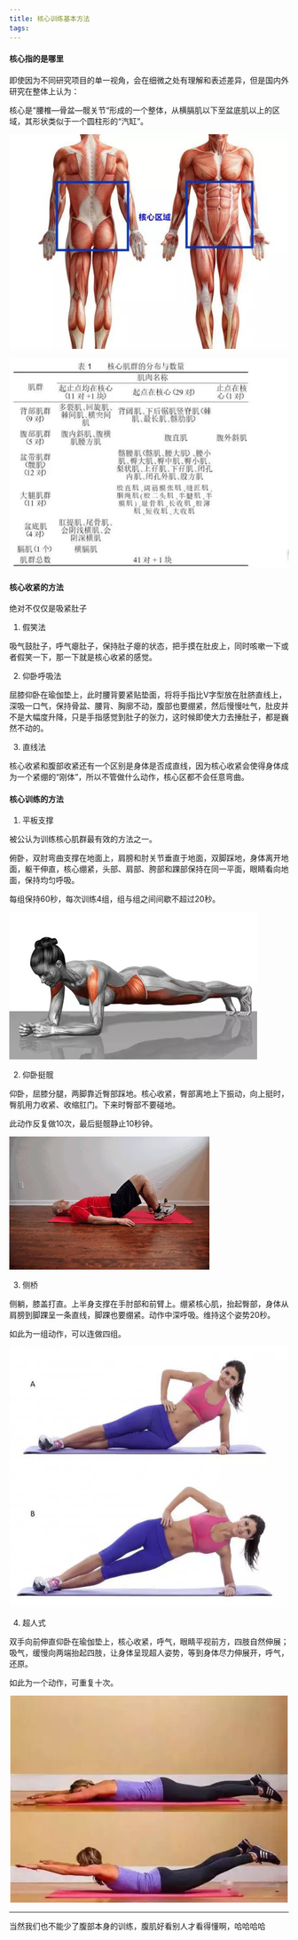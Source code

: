 ```yaml
---
title: 核心训练基本方法
tags: 
---
```

#### 核心指的是哪里

即使因为不同研究项目的单一视角，会在细微之处有理解和表述差异，但是国内外研究在整体上认为：

核心是“腰椎—骨盆—髋关节“形成的一个整体，从横膈肌以下至盆底肌以上的区域，其形状类似于一个圆柱形的“汽缸”。


![核心在哪里](https://raw.githubusercontent.com/OliverRen/olili_blog_img/master/小书匠/1681271904982.png)

![核心肌群的分布和数量](https://raw.githubusercontent.com/OliverRen/olili_blog_img/master/小书匠/1681272298952.png)


#### 核心收紧的方法

绝对不仅仅是吸紧肚子

1. 假笑法

吸气鼓肚子，呼气瘪肚子，保持肚子瘪的状态，把手摸在肚皮上，同时咳嗽一下或者假笑一下，那一下就是核心收紧的感觉。

2. 仰卧呼吸法

屈膝仰卧在瑜伽垫上，此时腰背要紧贴垫面，将将手指比V字型放在肚脐直线上，深吸一口气，保持骨盆、腰背、胸廓不动，腹部也要绷紧，然后慢慢吐气，肚皮并不是大幅度升降，只是手指感觉到肚子的张力，这时候即使大力去捶肚子，都是巍然不动的。

3. 直线法

核心收紧和腹部收紧还有一个区别是身体是否成直线，因为核心收紧会使得身体成为一个紧绷的“刚体”，所以不管做什么动作，核心区都不会任意弯曲。

#### 核心训练的方法

1. 平板支撑

被公认为训练核心肌群最有效的方法之一。

俯卧，双肘弯曲支撑在地面上，肩膀和肘关节垂直于地面，双脚踩地，身体离开地面，躯干伸直，核心绷紧，头部、肩部、胯部和踝部保持在同一平面，眼睛看向地面，保持均匀呼吸。

每组保持60秒，每次训练4组，组与组之间间歇不超过20秒。

![平板支撑](https://raw.githubusercontent.com/OliverRen/olili_blog_img/master/小书匠/1681272607850.png)

2. 仰卧挺髋

仰卧，屈膝分腿，两脚靠近臀部踩地。核心收紧，臀部离地上下振动，向上挺时，臀肌用力收紧、收缩肛门。下来时臀部不要碰地。

此动作反复做10次，最后挺髋静止10秒钟。

![仰卧挺髋](https://raw.githubusercontent.com/OliverRen/olili_blog_img/master/小书匠/1681272633442.png)

3. 侧桥

侧躺，膝盖打直。上半身支撑在手肘部和前臂上。绷紧核心肌，抬起臀部，身体从肩膀到脚踝呈一条直线，脚踝也要绷紧。动作中深呼吸。维持这个姿势20秒。

如此为一组动作，可以连做四组。

![侧桥](https://raw.githubusercontent.com/OliverRen/olili_blog_img/master/小书匠/1681272659387.png)

4. 超人式

双手向前伸直仰卧在瑜伽垫上，核心收紧，呼气，眼睛平视前方，四肢自然伸展；吸气，缓慢向两端抬起四肢，让身体呈现超人姿势，等到身体尽力伸展开，呼气，还原。

如此为一个动作，可重复十次。

![超人式](https://raw.githubusercontent.com/OliverRen/olili_blog_img/master/小书匠/1681272692537.png)


-----

当然我们也不能少了腹部本身的训练，腹肌好看别人才看得懂啊，哈哈哈哈